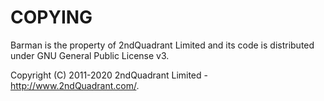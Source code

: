 # COPYING

Barman is the property of 2ndQuadrant Limited
and its code is distributed under GNU General Public License v3.

Copyright (C) 2011-2020 2ndQuadrant Limited - <http://www.2ndQuadrant.com/>.
